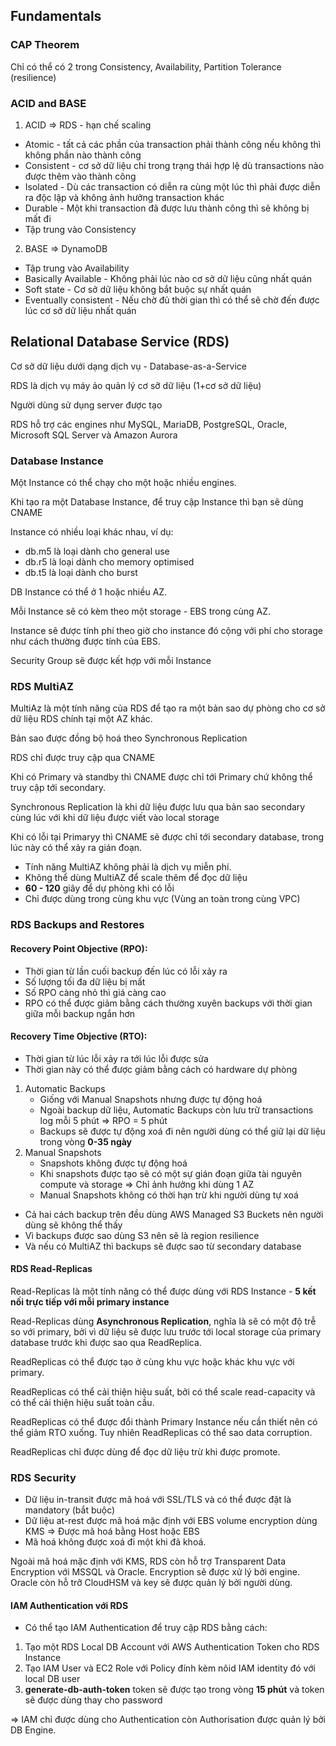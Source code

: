 ## Fundamentals
### CAP Theorem 
Chỉ có thể có 2 trong Consistency, Availability, Partition Tolerance (resilience)
### ACID and BASE
1. ACID => RDS - hạn chế scaling
- Atomic - tất cả các phần của transaction phải thành công nếu không thì không phần nào thành công
- Consistent - cơ sở dữ liệu chỉ trong trạng thái hợp lệ dù transactions nào được thêm vào thành công  
- Isolated - Dù các transaction có diễn ra cùng một lúc thì phải được diễn ra độc lập và không ảnh hưởng transaction khác
- Durable - Một khi transaction đã được lưu thành công thì sẽ không bị mất đi
- Tập trung vào Consistency

2. BASE => DynamoDB
- Tập trung vào Availability
- Basically Available - Không phải lúc nào cơ sở dữ liệu cũng nhất quán
- Soft state - Cơ sở dữ liệu không bắt buộc sự nhất quán
- Eventually consistent - Nếu chờ đủ thời gian thì có thể sẽ chờ đến được lúc cơ sở dữ liệu nhất quán

## Relational Database Service (RDS)

Cơ sở dữ liệu dưới dạng dịch vụ - Database-as-a-Service

RDS là dịch vụ máy ảo quản lý cơ sỡ dữ liệu (1+cơ sở dữ liệu)

Người dùng sử dụng server được tạo

RDS hỗ trợ các engines như MySQL, MariaDB, PostgreSQL, Oracle, Microsoft SQL Server và Amazon Aurora

### Database Instance
Một Instance có thể chạy cho một hoặc nhiều engines. 

Khi tạo ra một Database Instance, để truy cập Instance thì bạn sẽ dùng CNAME

Instance có nhiều loại khác nhau, ví dụ:
- db.m5 là loại dành cho general use
- db.r5 là loại dành cho memory optimised 
- db.t5 là loại dành cho burst

DB Instance có thể ở 1 hoặc nhiều AZ. 

Mỗi Instance sẽ có kèm theo một storage - EBS trong cùng AZ. 

Instance sẽ được tính phí theo giờ cho instance đó cộng với phí cho storage như cách thường được tính của EBS. 

Security Group sẽ được kết hợp với mỗi Instance 

### RDS MultiAZ
MultiAz là một tính năng của RDS để tạo ra một bản sao dự phòng cho cơ sở dữ liệu RDS chính tại một AZ khác. 

Bản sao được đồng bộ hoá theo Synchronous Replication

RDS chỉ được truy cập qua CNAME 

Khi có Primary và standby thì CNAME được chỉ tới Primary chứ không thể truy cập tới secondary. 

Synchronous Replication là khi dữ liệu được lưu qua bản sao secondary cùng lúc với khi dữ liệu được viết vào local storage

Khi có lỗi tại Primaryy thì CNAME sẽ được chỉ tới secondary database, trong lúc này có thể xảy ra gián đoạn. 

- Tính năng MultiAZ không phải là dịch vụ miễn phí.
- Không thể dùng MultiAZ để scale thêm để đọc dữ liệu
- **60 - 120** giây để dự phòng khi có lỗi
- Chỉ được dùng trong cùng khu vực (Vùng an toàn trong cùng VPC)

### RDS Backups and Restores

#### Recovery Point Objective (RPO):
- Thời gian từ lần cuối backup đến lúc có lỗi xảy ra
- Số lượng tối đa dữ liệu bị mất
- Số RPO càng nhỏ thì giá càng cao
- RPO có thể được giảm bằng cách thường xuyên backups với thời gian giữa mỗi backup ngắn hơn  

#### Recovery Time Objective (RTO):
- Thời gian từ lúc lỗi xảy ra tới lúc lỗi được sửa
- Thời gian này có thể được giảm bằng cách có hardware dự phòng 


1. Automatic Backups
    - Giống với Manual Snapshots nhưng được tự động hoá
    - Ngoài backup dữ liệu, Automatic Backups còn lưu trữ transactions log mỗi 5 phút => RPO = 5 phút
    - Backups sẽ được tự động xoá đi nên người dùng có thể giữ lại dữ liệu trong vòng **0-35 ngày**
2. Manual Snapshots
    - Snapshots không được tự động hoá 
    - Khi snapshots được tạo sẽ có một sự gián đoạn giữa tài nguyên compute và storage => Chỉ ảnh hưởng khi dùng 1 AZ
    - Manual Snapshots không có thời hạn trừ khi người dùng tự xoá


- Cả hai cách backup trên đều dùng AWS Managed S3 Buckets nên người dùng sẽ không thể thấy 
- Vì backups được sao dùng S3 nên sẽ là region resilience
- Và nếu có MultiAZ thì backups sẽ được sao từ secondary database

#### RDS Read-Replicas

Read-Replicas là một tính năng có thể được dùng với RDS Instance - **5 kết nối trực tiếp với mỗi primary instance**

Read-Replicas dùng **Asynchronous Replication**, nghĩa là sẽ có một độ trễ so với primary, bởi vì dữ liệu sẽ được lưu trước tới local storage của primary database trước khi được sao qua ReadReplica.

ReadReplicas có thể được tạo ở cùng khu vực hoặc khác khu vực với primary. 

ReadReplicas có thể cải thiện hiệu suất, bởi có thể scale read-capacity và có thể cải thiện hiệu suất toàn cầu.

ReadReplicas có thể được đổi thành Primary Instance nếu cần thiết nên có thể giảm RTO xuống. Tuy nhiên ReadReplicas có thể sao data corruption. 

ReadReplicas chỉ được dùng để đọc dữ liệu trừ khi được promote.

### RDS Security

- Dữ liệu in-transit được mã hoá với SSL/TLS và có thể được đặt là mandatory (bắt buộc)
- Dữ liệu at-rest được mã hoá mặc định với EBS volume encryption dùng KMS => Được mã hoá bằng Host hoặc EBS
- Mã hoá không được xoá đi một khi đã khoá.

Ngoài mã hoá mặc định với KMS, RDS còn hỗ trợ Transparent Data Encryption với MSSQL và Oracle. Encryption sẽ được xử lý bởi engine. Oracle còn hỗ trỡ CloudHSM và key sẽ được quản lý bởi người dùng. 

#### IAM Authentication với RDS

- Có thể tạo IAM Authentication để truy cập RDS bằng cách:
1. Tạo một RDS Local DB Account với AWS Authentication Token cho RDS Instance
2. Tạo IAM User và EC2 Role với Policy đính kèm nôid IAM identity đó với local DB user 
3. **generate-db-auth-token** token sẽ được tạo trong vòng **15 phút** và token sẽ được dùng thay cho password

=> IAM chỉ được dùng cho Authentication còn Authorisation được quản lý bởi DB Engine. 

